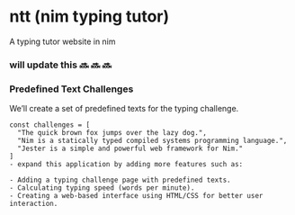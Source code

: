 # ntt (nim typing tutor)
A typing tutor website in nim 

### will update this 🔜 🔜 🔜 


### Predefined Text Challenges
We’ll create a set of predefined texts for the typing challenge.
```
const challenges = [
  "The quick brown fox jumps over the lazy dog.",
  "Nim is a statically typed compiled systems programming language.",
  "Jester is a simple and powerful web framework for Nim."
]
- expand this application by adding more features such as:

- Adding a typing challenge page with predefined texts.
- Calculating typing speed (words per minute).
- Creating a web-based interface using HTML/CSS for better user interaction.
